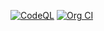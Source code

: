 [![CodeQL](https://github.com/devops-testbed/intake/actions/workflows/codeql-analysis.yml/badge.svg)](https://github.com/devops-testbed/intake/actions/workflows/codeql-analysis.yml)
[![Org CI](https://github.com/devops-testbed/intake/actions/workflows/org-ci-workflow.yml/badge.svg)](https://github.com/devops-testbed/intake/actions/workflows/org-ci-workflow.yml)
